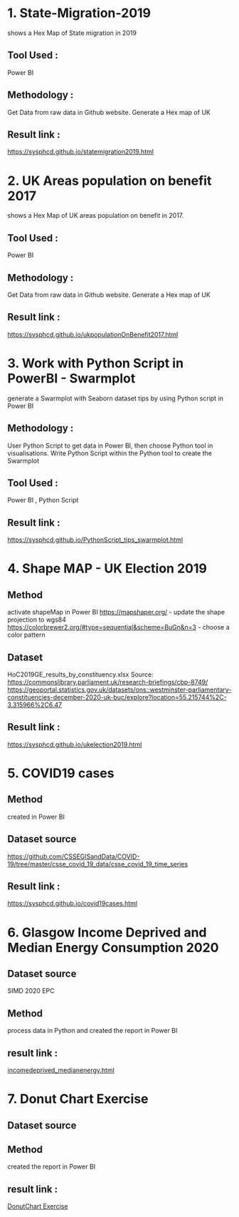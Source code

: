 # 1. State-Migration-2019
shows a Hex Map of State migration in 2019

## Tool Used : 
Power BI

## Methodology : 
Get Data from raw data in Github website. Generate a Hex map of UK

## Result link :
https://sysphcd.github.io/statemigration2019.html


# 2. UK Areas population on benefit 2017
shows a Hex Map of UK areas population on benefit in 2017. 

## Tool Used : 
Power BI 

## Methodology : 
Get Data from raw data in Github website. Generate a Hex map of UK

## Result link :

https://sysphcd.github.io/ukpopulationOnBenefit2017.html

# 3. Work with Python Script in PowerBI - Swarmplot
generate a Swarmplot with Seaborn dataset tips by using Python script in Power BI

## Methodology : 
User Python Script to get data in Power BI, then choose Python tool in visualisations. Write Python Script within the Python tool to create the Swarmplot

## Tool Used : 
Power BI , Python Script

## Result link :
https://sysphcd.github.io/PythonScript_tips_swarmplot.html


# 4. Shape MAP - UK Election 2019

## Method
activate shapeMap in Power BI
https://mapshaper.org/  - update the shape projection to wgs84
https://colorbrewer2.org/#type=sequential&scheme=BuGn&n=3 - choose a color pattern

## Dataset 
HoC2019GE_results_by_constituency.xlsx
Source: https://commonslibrary.parliament.uk/research-briefings/cbp-8749/
https://geoportal.statistics.gov.uk/datasets/ons::westminster-parliamentary-constituencies-december-2020-uk-buc/explore?location=55.215744%2C-3.315966%2C6.47

## Result link :

https://sysphcd.github.io/ukelection2019.html

# 5. COVID19 cases 

## Method
created in Power BI

## Dataset source
https://github.com/CSSEGISandData/COVID-19/tree/master/csse_covid_19_data/csse_covid_19_time_series

## Result link :
https://sysphcd.github.io/covid19cases.html

# 6. Glasgow Income Deprived and Median Energy Consumption 2020

## Dataset source
SIMD 2020 
EPC 

## Method
process data in Python and created the report in Power BI

## result link : 
[incomedeprived_medianenergy.html](https://sysphcd.github.io/incomedeprived_medianenergy.html)


# 7. Donut Chart Exercise

## Dataset source


## Method
created the report in Power BI

## result link : 
[DonutChart Exercise](https://sysphcd.github.io/DonutChart_exercise.html)
